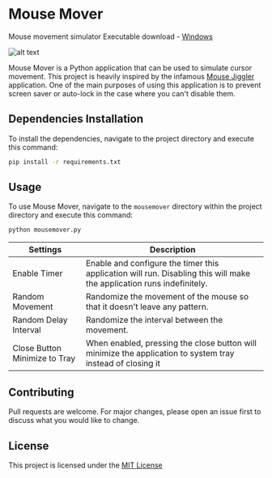 # Mouse Mover

Mouse movement simulator
Executable download - [Windows](https://sourceforge.net/projects/python-mouse-mover/)

![alt text](https://i.imgur.com/NRVNYZA.png)  

Mouse Mover is a Python application that can be used to simulate cursor movement. This project is heavily inspired by the infamous [Mouse Jiggler](https://mouse-jiggler.en.uptodown.com/windows) application. One of the main purposes of using this application is to prevent screen saver or auto-lock in the case where you can't disable them.

## Dependencies Installation

To install the dependencies, navigate to the project directory and execute this command:

```bash
pip install -r requirements.txt
```

## Usage

To use Mouse  Mover, navigate to the `mousemover` directory within the project directory and execute this command:
```bash
python mousemover.py
```
| Settings | Description |
|----------|-------------|
|Enable Timer | Enable and configure the timer this application will run. Disabling this will make the application runs indefinitely. |
| Random Movement | Randomize the movement of the mouse so that it doesn't leave any pattern.
| Random Delay Interval | Randomize the interval between the movement.
| Close Button Minimize to Tray | When enabled, pressing the close button will minimize the application to system tray instead of closing it |



## Contributing
Pull requests are welcome. For major changes, please open an issue first to discuss what you would like to change.

## License
This project is licensed under the [MIT License](https://choosealicense.com/licenses/mit/)
